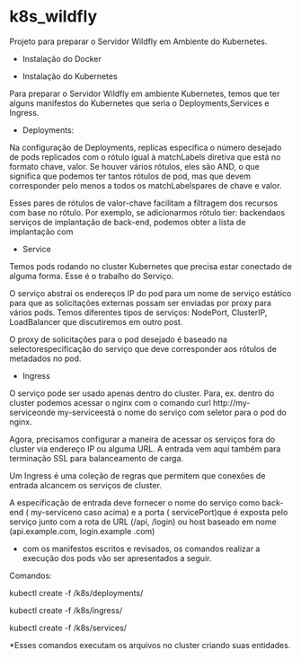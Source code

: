 # k8s_wildfly

Projeto para preparar o Servidor Wildfly em Ambiente do Kubernetes.

- Instalação do Docker

- Instalação do Kubernetes

Para preparar o Servidor Wildfly em ambiente Kubernetes, temos que ter alguns manifestos do Kubernetes que seria o Deployments,Services e Ingress.

- Deployments:

Na configuração de Deployments, replicas especifica o número desejado de pods replicados com o rótulo igual à matchLabels diretiva que está no formato chave, valor. Se houver vários rótulos, eles são AND, o que significa que podemos ter tantos rótulos de pod, mas que devem corresponder pelo menos a todos os matchLabelspares de chave e valor.

Esses pares de rótulos de valor-chave facilitam a filtragem dos recursos com base no rótulo. Por exemplo, se adicionarmos rótulo tier: backendaos serviços de implantação de back-end, podemos obter a lista de implantação com

- Service

Temos pods rodando no cluster Kubernetes que precisa estar conectado de alguma forma. Esse é o trabalho do Serviço.

O serviço abstrai os endereços IP do pod para um nome de serviço estático para que as solicitações externas possam ser enviadas por proxy para vários pods. Temos diferentes tipos de serviços: NodePort, ClusterIP, LoadBalancer que discutiremos em outro post.

O proxy de solicitações para o pod desejado é baseado na selectorespecificação do serviço que deve corresponder aos rótulos de metadados no pod.

- Ingress

O serviço pode ser usado apenas dentro do cluster. Para, ex. dentro do cluster podemos acessar o nginx com o comando curl http://my-serviceonde my-serviceestá o nome do serviço com seletor para o pod do nginx.

Agora, precisamos configurar a maneira de acessar os serviços fora do cluster via endereço IP ou alguma URL. A entrada vem aqui também para terminação SSL para balanceamento de carga.

Um Ingress é uma coleção de regras que permitem que conexões de entrada alcancem os serviços de cluster.

A especificação de entrada deve fornecer o nome do serviço como back-end ( my-serviceno caso acima) e a porta ( servicePort)que é exposta pelo serviço junto com a rota de URL (/api, /login) ou host baseado em nome (api.example.com, login.example .com)

- com os manifestos escritos e revisados, os comandos realizar a execução dos pods vão ser apresentados a seguir.

Comandos:

kubectl create -f /k8s/deployments/

kubectl create -f /k8s/ingress/

kubectl create -f /k8s/services/

*Esses comandos executam os arquivos no cluster criando suas entidades.

